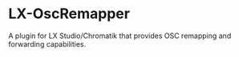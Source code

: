 # LX-OscRemapper
A plugin for LX Studio/Chromatik that provides OSC remapping and forwarding capabilities.
